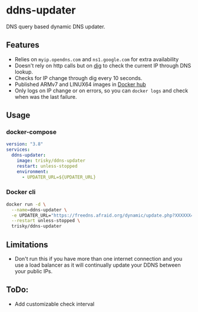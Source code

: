 # ddns-updater
DNS query based dynamic DNS updater. 

## Features

- Relies on `myip.opendns.com` and `ns1.google.com` for extra availability
- Doesn't rely on http calls but on [dig](https://linux.die.net/man/1/dig) to check the current IP through DNS lookup.
- Checks for IP change through dig every 10 seconds. 
- Published ARMv7 and LINUX64 images in [Docker hub](https://hub.docker.com/)
- Only logs on IP change or on errors, so you can `docker logs` and check when was the last failure.

## Usage

### docker-compose

```yaml
version: "3.8"
services:
  ddns-updater:
    image: trisky/ddns-updater
    restart: unless-stopped
    environment:
      - UPDATER_URL=${UPDATER_URL}
```

### Docker cli

```bash
docker run -d \
  --name=ddns-updater \
  -e UPDATER_URL="https://freedns.afraid.org/dynamic/update.php?XXXXXX==" \
  --restart unless-stopped \
  trisky/ddns-updater
```

## Limitations

- Don't run this if you have more than one internet connection and you use a load balancer as it will continually update your DDNS between your public IPs.

## ToDo:
- Add customizable check interval
